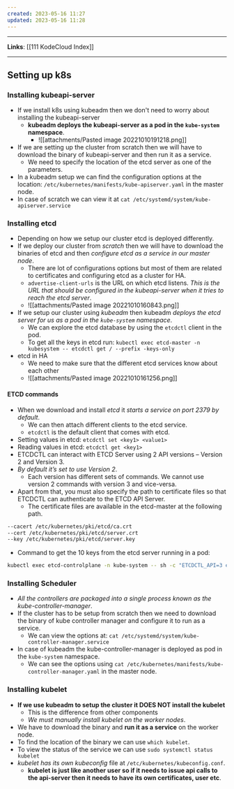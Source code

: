 ```yaml
---
created: 2023-05-16 11:27
updated: 2023-05-16 11:28
---
```

---
**Links**: [[111 KodeCloud Index]]

---
## Setting up k8s
### Installing kubeapi-server
- If we install k8s using kubeadm then we don't need to worry about installing the kubeapi-server 
	- **kubeadm deploys the kubeapi-server as a pod in the `kube-system` namespace**.
		- ![[attachments/Pasted image 20221010191218.png]]
- If we are setting up the cluster from scratch then we will have to download the binary of kubeapi-server and then run it as a service.
	- We need to specify the location of the etcd server as one of the parameters.
- In a kubeadm setup we can find the configuration options at the location: `/etc/kubernetes/manifests/kube-apiserver.yaml` in the master node.
- In case of scratch we can view it at `cat /etc/systemd/system/kube-apiserver.service`

### Installing etcd
- Depending on how we setup our cluster etcd is deployed differently.
- If we deploy our cluster from *scratch* then we will have to download the binaries of etcd and then *configure etcd as a service in our master node*.
	- There are lot of configurations options but most of them are related to certificates and configuring etcd as a cluster for HA.
	- `advertise-client-urls` is the URL on which etcd listens. *This is the URL that should be configured in the kubeapi-server when it tries to reach the etcd server*.
	- ![[attachments/Pasted image 20221010160843.png]]
- If we setup our cluster using *kubeadm* then kubeadm *deploys the etcd server for us as a pod in the `kube-system` namespace*.
	- We can explore the etcd database by using the `etcdctl` client in the pod.
	- To get all the keys in etcd run: `kubectl exec etcd-master -n kubesystem -- etcdctl get / --prefix -keys-only`
- etcd in HA
	- We need to make sure that the different etcd services know about each other
	- ![[attachments/Pasted image 20221010161256.png]]

#### ETCD commands
- When we download and install *etcd* it *starts a service on port 2379 by default*.
	- We can then attach different clients to the etcd service.
	- `etcdctl` is the default client that comes with etcd.
- Setting values in etcd: `etcdctl set <key1> <value1>`
- Reading values in etcd: `etcdctl get <key1>`
- ETCDCTL can interact with ETCD Server using 2 API versions – Version 2 and Version 3.
- *By default it’s set to use Version 2*. 
	- Each version has different sets of commands. We cannot use version 2 commands with version 3 and vice-versa.
- Apart from that, you must also specify the path to certificate files so that ETCDCTL can authenticate to the ETCD API Server. 
	- The certificate files are available in the etcd-master at the following path.
```bash
--cacert /etc/kubernetes/pki/etcd/ca.crt  
--cert /etc/kubernetes/pki/etcd/server.crt  
--key /etc/kubernetes/pki/etcd/server.key
```

- Command to get the 10 keys from the etcd server running in a pod:
```bash
kubectl exec etcd-controlplane -n kube-system -- sh -c "ETCDCTL_API=3 etcdctl get / --prefix --keys-only --limit=10 --cacert /etc/kubernetes/pki/etcd/ca.crt --cert /etc/kubernetes/pki/etcd/server.crt --key /etc/kubernetes/pki/etcd/server.key"
```

### Installing Scheduler
- *All the controllers are packaged into a single process known as the kube-controller-manager*.
- If the cluster has to be setup from scratch then we need to download the binary of kube controller manager and configure it to run as a service.
	- We can view the options at: `cat /etc/systemd/system/kube-controller-manager.service`
- In case of kubeadm the kube-controller-manager is deployed as pod in the `kube-system` namespace.
	- We can see the options using `cat /etc/kubernetes/manifests/kube-controller-manager.yaml` in the master node.

### Installing kubelet
- **If we use kubeadm to setup the cluster it DOES NOT install the kubelet**
	- This is the difference from other components 
	- *We must manually install kubelet on the worker nodes*.
- We have to download the binary and **run it as a service** on the worker node.
- To find the location of the binary we can use `which kubelet`.
- To view the status of the service we can use `sudo systemctl status kubelet`
- *kubelet has its own kubeconfig* file at `/etc/kubernetes/kubeconfig.conf`.
	- **kubelet is just like another user so if it needs to issue api calls to the api-server then it needs to have its own certificates, user etc**.
